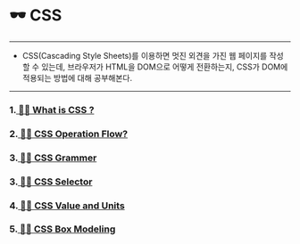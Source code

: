 # 🕶 CSS

---
- CSS(Cascading Style Sheets)를 이용하면 멋진 외견을 가진 웹 페이지를 작성할 수 있는데, 브라우저가 HTML을 DOM으로 어떻게 전환하는지, CSS가 DOM에 적용되는 방법에 대해 공부해본다.
---

### 1.[ 🤷‍♂️ What is CSS ? ](https://github.com/leehosu/WebStudy/blob/master/CSS/Document/WhatIsCSS.md)

### 2.[ 👩‍🚀 CSS Operation Flow? ](https://github.com/leehosu/WebStudy/blob/master/CSS/Document/CSSFlow.md)

### 3.[ 🕵️‍♂️ CSS Grammer ](https://github.com/leehosu/WebStudy/blob/master/CSS/Document/CSS_Grammer.md)

### 3.[ 💂‍♀️ CSS Selector ](https://github.com/leehosu/WebStudy/blob/master/CSS/Document/CSS_Selector.md)

### 4.[ 👮‍♀️ CSS Value and Units ](https://github.com/leehosu/WebStudy/blob/master/CSS/Document/CSS_ValueAndUnits.md)

### 5.[ 👨‍🔬 CSS Box Modeling ](https://github.com/leehosu/WebStudy/blob/master/CSS/Document/CSS_BoxModel.md)